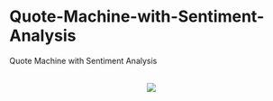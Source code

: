 # Quote-Machine-with-Sentiment-Analysis
Quote Machine with Sentiment Analysis
<br>
<br>
<center>
<img src="https://1.bp.blogspot.com/-2Uyyz1cNoS8/X0J3oAmHAgI/AAAAAAAABl8/9eNE81qElcUtIn3UlHA6y5KzUnqgrdYegCLcBGAsYHQ/s640/igniteme.PNG">
</center>
